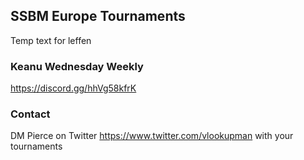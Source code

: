 ## SSBM Europe Tournaments

Temp text for leffen

### Keanu Wednesday Weekly
https://discord.gg/hhVg58kfrK

### Contact

DM Pierce on Twitter https://www.twitter.com/vlookupman with your tournaments
